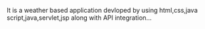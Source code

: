 It is a weather based application devloped by using html,css,java script,java,servlet,jsp along with API integration...
